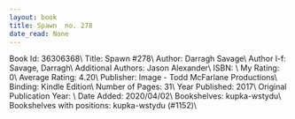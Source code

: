 ```yaml
---
layout: book
title: Spawn  no. 278
date_read: None
---
```


Book Id: 36306368\ 
Title: Spawn #278\ 
Author: Darragh Savage\ 
Author l-f: Savage, Darragh\ 
Additional Authors: Jason Alexander\ 
ISBN: \ 
My Rating: 0\ 
Average Rating: 4.20\ 
Publisher: Image - Todd McFarlane Productions\ 
Binding: Kindle Edition\ 
Number of Pages: 31\ 
Year Published: 2017\ 
Original Publication Year: \ 
Date Added: 2020/04/02\ 
Bookshelves: kupka-wstydu\ 
Bookshelves with positions: kupka-wstydu (#1152)\ 

